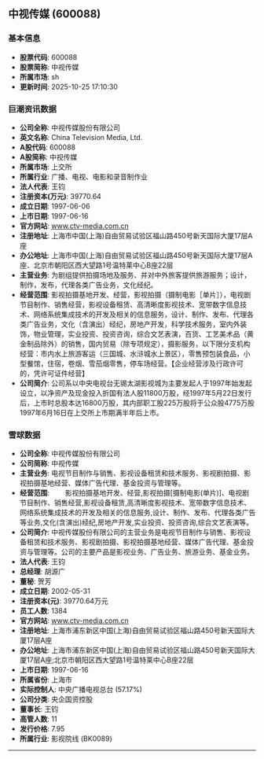 ## 中视传媒 (600088)

### 基本信息

- **股票代码**: 600088
- **股票简称**: 中视传媒
- **所属市场**: sh
- **更新时间**: 2025-10-25 17:10:30

### 巨潮资讯数据

- **公司全称**: 中视传媒股份有限公司
- **英文名称**: China Television Media, Ltd.
- **A股代码**: 600088
- **A股简称**: 中视传媒
- **所属市场**: 上交所
- **所属行业**: 广播、电视、电影和录音制作业
- **法人代表**: 王钧
- **注册资本(万元)**: 39770.64
- **成立日期**: 1997-06-06
- **上市日期**: 1997-06-16
- **官方网站**: www.ctv-media.com.cn
- **注册地址**: 上海市中国(上海)自由贸易试验区福山路450号新天国际大厦17层A座
- **办公地址**: 上海市中国(上海)自由贸易试验区福山路450号新天国际大厦17层A座、北京市朝阳区西大望路1号温特莱中心B座22层
- **主营业务**: 为剧组提供拍摄场地及服务、并对中外旅客提供旅游服务；设计，制作，发布，代理各类广告业务，文化经纪。
- **经营范围**: 影视拍摄基地开发、经营，影视拍摄（摄制电影［单片］），电视剧节目制作、销售经营，影视设备租赁、高清晰度影视技术、宽带数字信息技术、网络系统集成技术的开发及相关的信息服务，设计、制作、发布、代理各类广告业务，文化（含演出）经纪，房地产开发，科学技术服务，室内外装饰，物业管理，实业投资、投资咨询，综合文艺表演，百货、工艺美术品（黄金制品除外）的销售，国内贸易（除专项规定），摄影服务，以下限分支机构经营：市内水上旅游客运（三国城、水浒城水上景区），零售预包装食品，小型餐馆，住宿，卷烟、雪茄烟零售，停车场经营。【企业经营涉及行政许可的，凭许可证件经营】
- **公司简介**: 公司系以中央电视台无锡太湖影视城为主要发起人于1997年始发起设立，以净资产及现金投入折国有法人股11800万股，经1997年5月22日发行后，上市时总股本达16800万股，其内部职工股225万股将于公众股4775万股1997年6月16日在上交所上市期满半年后上市。

### 雪球数据

- **公司全称**: 中视传媒股份有限公司
- **公司简称**: 中视传媒
- **主营业务**: 电视节目制作与销售、影视设备租赁和技术服务、影视剧拍摄、影视拍摄基地经营、媒体广告代理、基金投资与管理等。
- **经营范围**: 　　影视拍摄基地开发、经营,影视拍摄[摄制电影(单片)]、电视剧节目制作、销售经营,影视设备租赁,高清晰度影视技术、宽带数字信息技术、网络系统集成技术的开发及相关的信息服务,设计、制作、发布、代理各类广告等业务,文化(含演出)经纪,房地产开发,实业投资、投资咨询,综合文艺表演等。
- **公司简介**: 中视传媒股份有限公司的主营业务是电视节目制作与销售、影视设备租赁和技术服务、影视剧拍摄、影视拍摄基地经营、媒体广告代理、基金投资与管理等。公司的主要产品是影视业务、广告业务、旅游业务、基金业务。
- **法人代表**: 王钧
- **总经理**: 胡源广
- **董秘**: 贺芳
- **成立日期**: 2002-05-31
- **注册资本(元)**: 39770.64万元
- **员工人数**: 1384
- **官方网站**: www.ctv-media.com.cn
- **注册地址**: 上海市浦东新区中国(上海)自由贸易试验区福山路450号新天国际大厦17层A座
- **办公地址**: 上海市浦东新区中国(上海)自由贸易试验区福山路450号新天国际大厦17层A座;北京市朝阳区西大望路1号温特莱中心B座22层
- **上市日期**: 1997-06-16
- **所属省份**: 上海市
- **实际控制人**: 中央广播电视总台 (57.17%)
- **公司分类**: 央企国资控股
- **董事长**: 王钧
- **高管人数**: 11
- **发行价格**: 7.95
- **所属行业**: 影视院线 (BK0089)

---